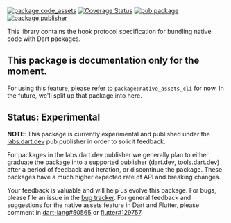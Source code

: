 [![package:code_assets](https://github.com/dart-lang/native/actions/workflows/native.yaml/badge.svg)](https://github.com/dart-lang/native/actions/workflows/native.yaml)
[![Coverage Status](https://coveralls.io/repos/github/dart-lang/native/badge.svg?branch=main)](https://coveralls.io/github/dart-lang/native?branch=main)
[![pub package](https://img.shields.io/pub/v/code_assets.svg)](https://pub.dev/packages/code_assets)
[![package publisher](https://img.shields.io/pub/publisher/code_assets.svg)](https://pub.dev/packages/code_assets/publisher)

This library contains the hook protocol specification for bundling native code
with Dart packages.

## This package is documentation only for the moment.

For using this feature, please refer to `package:native_assets_cli` for now.
In the future, we'll split up that package into here.

## Status: Experimental

**NOTE**: This package is currently experimental and published under the
[labs.dart.dev](https://dart.dev/dart-team-packages) pub publisher in order to
solicit feedback. 

For packages in the labs.dart.dev publisher we generally plan to either graduate
the package into a supported publisher (dart.dev, tools.dart.dev) after a period
of feedback and iteration, or discontinue the package. These packages have a
much higher expected rate of API and breaking changes.

Your feedback is valuable and will help us evolve this package. 
For bugs, please file an issue in the 
[bug tracker](https://github.com/dart-lang/native/issues).
For general feedback and suggestions for the native assets feature in Dart and
Flutter, please comment in [dart-lang#50565] or [flutter#129757].

[dart-lang#50565]: https://github.com/dart-lang/sdk/issues/50565
[flutter#129757]: https://github.com/flutter/flutter/issues/129757

